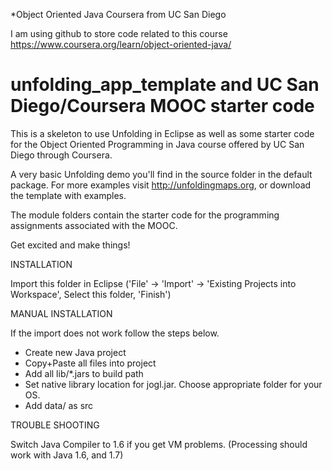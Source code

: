 *Object Oriented Java Coursera from UC San Diego

I am using github to store code related to this course https://www.coursera.org/learn/object-oriented-java/

unfolding_app_template and UC San Diego/Coursera MOOC starter code
==================================================================

This is a skeleton to use Unfolding in Eclipse as well as some starter
code for the Object Oriented Programming in Java course offered by 
UC San Diego through Coursera.

A very basic Unfolding demo you'll find in the source folder in the default package. 
For more examples visit http://unfoldingmaps.org, or download the template with
examples.

The module folders contain the starter code for the programming assignments
associated with the MOOC.

Get excited and make things!


INSTALLATION

Import this folder in Eclipse ('File' -> 'Import' -> 'Existing Projects into
Workspace', Select this folder, 'Finish')


MANUAL INSTALLATION

If the import does not work follow the steps below.

- Create new Java project
- Copy+Paste all files into project
- Add all lib/*.jars to build path
- Set native library location for jogl.jar. Choose appropriate folder for your OS.
- Add data/ as src


TROUBLE SHOOTING

Switch Java Compiler to 1.6 if you get VM problems. (Processing should work with Java 1.6, and 1.7)


